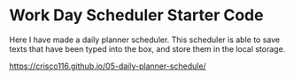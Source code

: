 # Work Day Scheduler Starter Code
Here I have made a daily planner scheduler. This scheduler is able to save texts that have been typed into the box, and store them in the local storage. 

https://crisco116.github.io/05-daily-planner-schedule/
